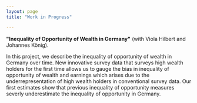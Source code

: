```yaml
---
layout: page
title: "Work in Progress"

---
```


**"Inequality of Opportunity of Wealth in Germany"** (with Viola Hilbert and Johannes König).

In this project, we describe the inequality of opportunity of wealth in Germany over time. New innovative survey data that surveys high wealth holders for the first time allows us to gauge the bias in inequality of opportunity of wealth and earnings which arises due to the underrepresentation of high wealth holders in conventional survey data. Our first estimates show that previous inequality of opportunity measures severly underestimate the inequality of opportunity in Germany.
